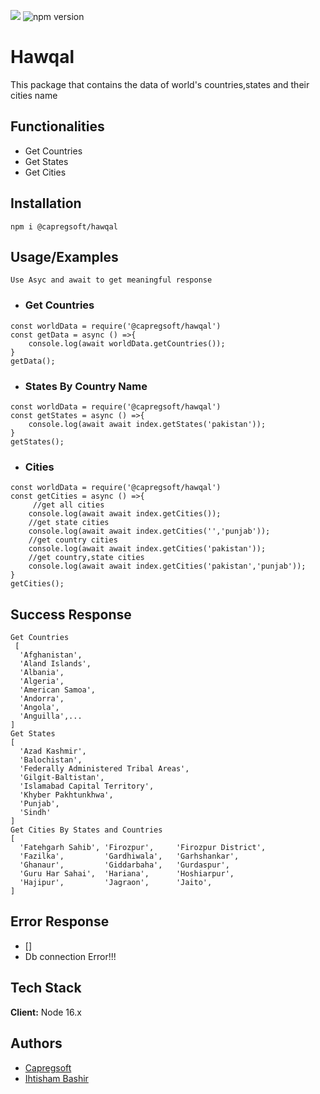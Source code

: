 
![](https://img.shields.io/node/v/@capregsoft/hawqal?style=for-the-badge)
![npm version](https://img.shields.io/npm/v/@capregsoft/hawqal?style=for-the-badge)
# Hawqal

This package that contains the data of world's countries,states and their cities name

## Functionalities

- Get Countries
- Get States 
- Get Cities

## Installation
```
npm i @capregsoft/hawqal
```
## Usage/Examples
``
Use Asyc and await to get meaningful response
``
- ### Get Countries
```Countries
const worldData = require('@capregsoft/hawqal')
const getData = async () =>{
    console.log(await worldData.getCountries());
}
getData();
```
- ### States By Country Name

```States
const worldData = require('@capregsoft/hawqal')
const getStates = async () =>{
    console.log(await await index.getStates('pakistan'));
}
getStates();
```

- ### Cities
```Cities
const worldData = require('@capregsoft/hawqal')
const getCities = async () =>{
     //get all cities
    console.log(await await index.getCities());
    //get state cities
    console.log(await await index.getCities('','punjab'));
    //get country cities
    console.log(await await index.getCities('pakistan'));
    //get country,state cities
    console.log(await await index.getCities('pakistan','punjab'));
}
getCities();
```


## Success Response
```
Get Countries
 [
  'Afghanistan',
  'Aland Islands',
  'Albania',
  'Algeria',
  'American Samoa',
  'Andorra',
  'Angola',
  'Anguilla',...
]
Get States
[
  'Azad Kashmir',
  'Balochistan',
  'Federally Administered Tribal Areas',
  'Gilgit-Baltistan',
  'Islamabad Capital Territory',
  'Khyber Pakhtunkhwa',
  'Punjab',
  'Sindh'
]
Get Cities By States and Countries
[
  'Fatehgarh Sahib', 'Firozpur',     'Firozpur District',
  'Fazilka',         'Gardhiwala',   'Garhshankar',
  'Ghanaur',         'Giddarbaha',   'Gurdaspur',
  'Guru Har Sahai',  'Hariana',      'Hoshiarpur',
  'Hajipur',         'Jagraon',      'Jaito',
]
```
## Error Response

- []
- Db connection Error!!!

## Tech Stack

**Client:** Node 16.x


## Authors

- [Capregsoft](https://www.github.com/capregsoft)
- [Ihtisham Bashir](https://www.github.com/ihtisham007)

